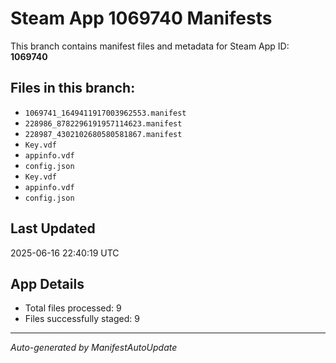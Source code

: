 # Steam App 1069740 Manifests

This branch contains manifest files and metadata for Steam App ID: **1069740**

## Files in this branch:
- `1069741_1649411917003962553.manifest`
- `228986_8782296191957114623.manifest`
- `228987_4302102680580581867.manifest`
- `Key.vdf`
- `appinfo.vdf`
- `config.json`
- `Key.vdf`
- `appinfo.vdf`
- `config.json`

## Last Updated
2025-06-16 22:40:19 UTC

## App Details
- Total files processed: 9
- Files successfully staged: 9

---
*Auto-generated by ManifestAutoUpdate*
